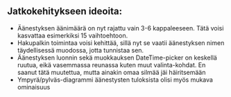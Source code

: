 ## Jatkokehitykseen ideoita:

- Äänestyksen äänimäärä on nyt rajattu vain 3-6 kappaleeseen. Tätä voisi kasvattaa esimerkiksi 15 vaihtoehtoon.
- Hakupalkin toimintaa voisi kehittää, sillä nyt se vaatii äänestyksen nimen täydellisessä muodossa, jotta tunnistaa sen.
- Äänestyksen luonnin sekä muokkauksen DateTime-picker on keskellä ruutua, eikä vasemmassa reunassa kuten muut valinta-kohdat. En saanut tätä muutettua, mutta ainakin omaa silmää jäi häiritsemään
- Ympyrä/pylväs-diagrammi äänestysten tuloksista olisi myös mukava ominaisuus
